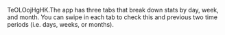 TeOLOojHgHK.The app has three tabs that break down stats by day, week, and month.
You can swipe in each tab to check this and previous two time periods (i.e. days, weeks, or months).
